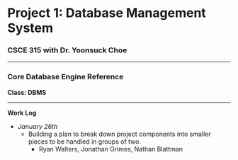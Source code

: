 # Project 1: Database Management System
### CSCE 315 with Dr. Yoonsuck Choe

***

### Core Database Engine Reference

**Class: DBMS**


***

**Work Log**

* *January 26th*
  * Building a plan to break down project components into smaller pieces to be handled in groups of two.
    * Ryan Walters, Jonathan Grimes, Nathan Blattman
